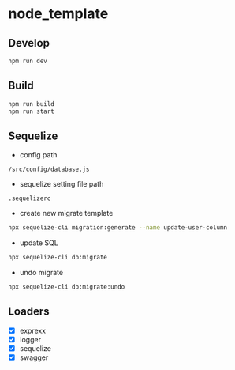 # node_template

## Develop

```bash
npm run dev
```

## Build

```bash
npm run build
npm run start
```

## Sequelize

- config path

`
/src/config/database.js
`

- sequelize setting file path

`
.sequelizerc
`

- create new migrate template

```bash
npx sequelize-cli migration:generate --name update-user-column
```

- update SQL

```bash
npx sequelize-cli db:migrate
```
- undo migrate

```bash
npx sequelize-cli db:migrate:undo
```

## Loaders

- [x] exprexx
- [x] logger
- [x] sequelize
- [x] swagger
